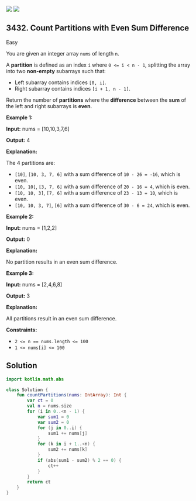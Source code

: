 [![](https://img.shields.io/github/stars/javadev/LeetCode-in-Kotlin?label=Stars&style=flat-square)](https://github.com/javadev/LeetCode-in-Kotlin)
[![](https://img.shields.io/github/forks/javadev/LeetCode-in-Kotlin?label=Fork%20me%20on%20GitHub%20&style=flat-square)](https://github.com/javadev/LeetCode-in-Kotlin/fork)

## 3432\. Count Partitions with Even Sum Difference

Easy

You are given an integer array `nums` of length `n`.

A **partition** is defined as an index `i` where `0 <= i < n - 1`, splitting the array into two **non-empty** subarrays such that:

*   Left subarray contains indices `[0, i]`.
*   Right subarray contains indices `[i + 1, n - 1]`.

Return the number of **partitions** where the **difference** between the **sum** of the left and right subarrays is **even**.

**Example 1:**

**Input:** nums = [10,10,3,7,6]

**Output:** 4

**Explanation:**

The 4 partitions are:

*   `[10]`, `[10, 3, 7, 6]` with a sum difference of `10 - 26 = -16`, which is even.
*   `[10, 10]`, `[3, 7, 6]` with a sum difference of `20 - 16 = 4`, which is even.
*   `[10, 10, 3]`, `[7, 6]` with a sum difference of `23 - 13 = 10`, which is even.
*   `[10, 10, 3, 7]`, `[6]` with a sum difference of `30 - 6 = 24`, which is even.

**Example 2:**

**Input:** nums = [1,2,2]

**Output:** 0

**Explanation:**

No partition results in an even sum difference.

**Example 3:**

**Input:** nums = [2,4,6,8]

**Output:** 3

**Explanation:**

All partitions result in an even sum difference.

**Constraints:**

*   `2 <= n == nums.length <= 100`
*   `1 <= nums[i] <= 100`

## Solution

```kotlin
import kotlin.math.abs

class Solution {
    fun countPartitions(nums: IntArray): Int {
        var ct = 0
        val n = nums.size
        for (i in 0..<n - 1) {
            var sum1 = 0
            var sum2 = 0
            for (j in 0..i) {
                sum1 += nums[j]
            }
            for (k in i + 1..<n) {
                sum2 += nums[k]
            }
            if (abs(sum1 - sum2) % 2 == 0) {
                ct++
            }
        }
        return ct
    }
}
```
